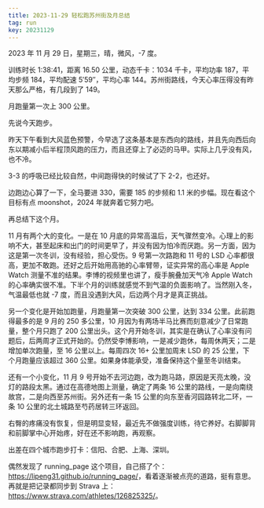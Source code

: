 ```yaml
---
title: 2023-11-29 轻松跑苏州街及月总结
tag: run
key: 20231129
---
```


2023 年 11 月 29 日，星期三，晴，微风，-7 度。

训练时长 1:38:41，距离 16.50 公里，动态千卡：1034 千卡，平均功率 187，平均步频 184，平均配速 5&prime;59&prime;&prime;，平均心率 144。苏州街路线，今天心率压得没有昨天那么严格，有几段到了 149。

月跑量第一次上 300 公里。

<!--more-->

先说今天跑步。

昨天下午看到大风蓝色预警，今早选了这条基本是东西向的路线，并且先向西后向东以期减小后半程顶风跑的压力，而且还穿上了必迈的马甲。实际上几乎没有风，也不冷。

3-3 的呼吸已经比较自然，中间跑得快的时候试了下 2-2，也还好。

边跑边心算了一下，全马要进 330，需要 185 的步频和 1.1 米的步幅。现在看这个目标有点 moonshot，2024 年就奔着它努力吧。

<div class="strava-embed-placeholder" data-embed-type="activity" data-embed-id="10297994910"></div><script src="https://strava-embeds.com/embed.js"></script>

再总结下这个月。

11 月有两个大的变化。一是在 10 月底的异常高温后，天气骤然变冷。心理上的影响不大，甚至起床和出门的时间更早了，并没有因为怕冷而厌跑。另一方面，因为这是第一次冬训，没有经验，担心受伤。9 号第一次路跑和 11 号的 LSD 心率都很高，更加不敢跑。还好之后开始用高驰的心率臂带，证实异常的高心率是 Apple Watch 测量不准的结果。李博的视频里也讲了，瘦手腕叠加天气冷 Apple Watch 的心率确实很不准。下半个月的训练就感觉不到气温的负面影响了。当然刚入冬，气温最低也就 -7 度，而且没遇到大风，后边两个月才是真正挑战。

另一个变化是开始加跑量，月跑量第一次突破 300 公里，达到 334 公里。此前跑得最多的是 9 月的 250 多公里，10 月因为有两场半马比赛而刻意减少了日常跑量，整个月只跑了 200 公里出头。这个月开始冬训，其实是在确认了心率没有问题后，后两周才正式开始的。仍然受李博影响，一是减少跑休，每周休两天；二是增加单次跑量，至 16 公里以上。每周四次 16+ 公里加周末 LSD 的 25 公里，下个月跑量应该超过 360 公里。如果身体能承受，准备保持这个量至冬训结束。

还有一个小变化，11 月 9 号开始不去河边跑，改为跑马路，原因是天亮太晚，没灯的路段太黑。通过在高德地图上测量，确定了两条 16 公里的路线，一是向南绕故宫，二是向西至苏州街。另外还有一条 15 公里的向东至香河园路转北二环，一条 10 公里的北土城路至芍药居转三环返回。

右臀的疼痛没有恢复，但是明显变轻，最近先不做强度训练，待它养好。右脚脚背和前脚掌中心开始疼，好在还不影响跑，再观察。

出差在四个城市跑步打卡：信阳、合肥、上海、深圳。

偶然发现了 running_page 这个项目，自己搭了个：<https://lipeng31.github.io/running_page/>，看着逐渐被点亮的道路，挺有意思。再就是把记录都同步到 Strava 上：<https://www.strava.com/athletes/126825325/>。
